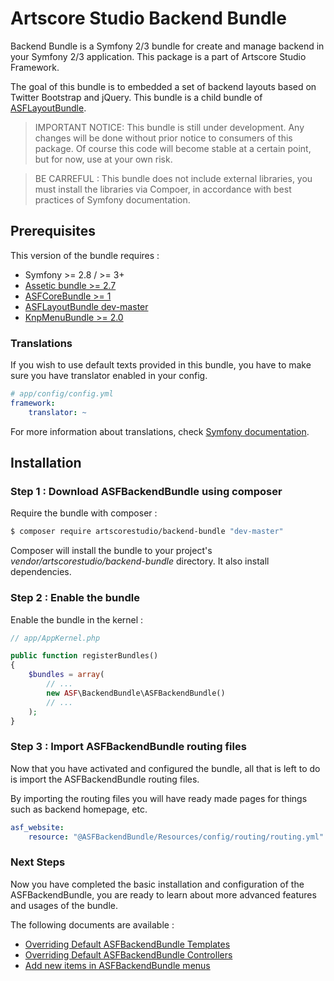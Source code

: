 # Artscore Studio Backend Bundle

Backend Bundle is a Symfony 2/3 bundle for create and manage backend in your Symfony 2/3 application. This package is a part of Artscore Studio Framework.

The goal of this bundle is to embedded a set of backend layouts based on Twitter Bootstrap and jQuery. This bundle is a child bundle of [ASFLayoutBundle](https://packagist.org/packages/artscorestudio/layout-bundle). 

> IMPORTANT NOTICE: This bundle is still under development. Any changes will be done without prior notice to consumers of this package. Of course this code will become stable at a certain point, but for now, use at your own risk.

> BE CARREFUL : This bundle does not include external libraries, you must install the libraries via Compoer, in accordance with best practices of Symfony documentation.
 
## Prerequisites

This version of the bundle requires :
* Symfony >= 2.8 / >= 3+
* [Assetic bundle >= 2.7](https://packagist.org/packages/symfony/assetic-bundle)
* [ASFCoreBundle >= 1](https://packagist.org/packages/artscorestudio/core-bundle)
* [ASFLayoutBundle dev-master](https://packagist.org/packages/artscorestudio/layout-bundle)
* [KnpMenuBundle >= 2.0](https://packagist.org/packages/knplabs/knp-menu-bundle)

### Translations

If you wish to use default texts provided in this bundle, you have to make sure you have translator enabled in your config.

```yaml
# app/config/config.yml
framework:
    translator: ~
```

For more information about translations, check [Symfony documentation](https://symfony.com/doc/current/book/translation.html).

## Installation

### Step 1 : Download ASFBackendBundle using composer

Require the bundle with composer :

```bash
$ composer require artscorestudio/backend-bundle "dev-master"
```

Composer will install the bundle to your project's *vendor/artscorestudio/backend-bundle* directory. It also install dependencies. 

### Step 2 : Enable the bundle

Enable the bundle in the kernel :

```php
// app/AppKernel.php

public function registerBundles()
{
	$bundles = array(
		// ...
		new ASF\BackendBundle\ASFBackendBundle()
		// ...
	);
}
```

### Step 3 : Import ASFBackendBundle routing files

Now that you have activated and configured the bundle, all that is left to do is import the ASFBackendBundle routing files.

By importing the routing files you will have ready made pages for things such as backend homepage, etc.

```yaml
asf_website:
    resource: "@ASFBackendBundle/Resources/config/routing/routing.yml"
```

### Next Steps

Now you have completed the basic installation and configuration of the ASFBackendBundle, you are ready to learn about more advanced features and usages of the bundle.

The following documents are available :
* [Overriding Default ASFBackendBundle Templates](templates.md)
* [Overriding Default ASFBackendBundle Controllers](controllers.md)
* [Add new items in ASFBackendBundle menus](menus.md)
